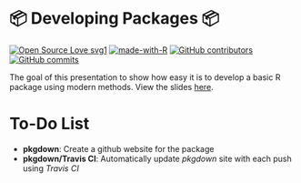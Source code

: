 
<!-- README.md is generated from README.Rmd. Please edit that file -->

# 📦 Developing Packages 📦

<!-- badges: start -->

[![Open Source Love
svg1](https://badges.frapsoft.com/os/v1/open-source.svg?v=103)](https://github.com/ellerbrock/open-source-badges/)
[![made-with-R](https://img.shields.io/badge/Made%20with-R-1f425f.svg)](https://www.r-project.org/)
[![GitHub
contributors](https://img.shields.io/github/contributors/koderkow/packages-presentation.svg)](https://GitHub.com/koderkow/packages-presentation/graphs/contributors/)
[![GitHub
commits](https://img.shields.io/github/commits-since/koderkow/packages-presentation/v1.0.svg)](https://GitHub.com/koderkow/packages-presentation/commit/)
<!-- badges: end -->

The goal of this presentation to show how easy it is to develop a basic
R package using modern methods. View the slides
[here](https://koderkow.github.io/packages-presentation/#1).

# To-Do List

  - **pkgdown**: Create a github website for the package
  - **pkgdown/Travis CI**: Automatically update *pkgdown* site with each
    push using *Travis CI*
